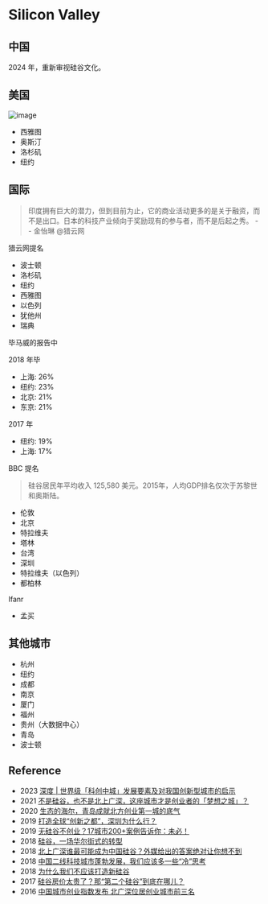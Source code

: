 # Silicon Valley

## 中国

2024 年，重新审视硅谷文化。

## 美国

![image](https://github.com/dotku/silicon-valley/assets/1519232/a0261512-027f-4092-8e93-a819507b0948)

* 西雅图
* 奥斯汀
* 洛杉矶
* 纽约

## 国际

> 印度拥有巨大的潜力，但到目前为止，它的商业活动更多的是关于融资，而不是出口。日本的科技产业倾向于奖励现有的参与者，而不是后起之秀。
> -- 金怡琳 @猎云网

猎云网提名

* 波士顿
* 洛杉矶
* 纽约
* 西雅图
* 以色列
* 犹他州
* 瑞典

毕马威的报告中

2018 年毕

* 上海: 26%
* 纽约: 23%
* 北京: 21%
* 东京: 21%

2017 年

* 纽约: 19%
* 上海: 17%

BBC 提名

> 硅谷居民年平均收入 125,580 美元。2015年，人均GDP排名仅次于苏黎世和奥斯陆。

* 伦敦
* 北京
* 特拉维夫
* 塔林
* 台湾
* 深圳
* 特拉维夫（以色列）
* 都柏林

Ifanr

* 孟买

## 其他城市

* 杭州
* 纽约
* 成都
* 南京
* 厦门
* 福州 
* 贵州（大数据中心）
* 青岛
* 波士顿

## Reference

* 2023 [深度 | 世界级「科创中城」发展要素及对我国创新型城市的启示](http://www.futureyuanjian.com/news/%E6%B7%B1%E5%BA%A6-%E4%B8%96%E7%95%8C%E7%BA%A7%E3%80%8C%E7%A7%91%E5%88%9B%E4%B8%AD%E5%9F%8E%E3%80%8D%E5%8F%91%E5%B1%95%E8%A6%81%E7%B4%A0%E5%8F%8A%E5%AF%B9%E6%88%91%E5%9B%BD%E5%88%9B%E6%96%B0/)
* 2021 [不是硅谷，也不是北上广深，这座城市才是创业者的「梦想之城」？](https://www.ifanr.com/1446668)
* 2020 [生态的海尔，青岛成就北方创业第一城的底气](https://www.haier.com/press-events/news/20200803_145249.shtml)
* 2019 [打造全球“创新之都”，深圳为什么行？](http://politics.people.com.cn/n1/2019/1122/c429373-31468604.html)
* 2019 [无硅谷不创业？17城市200+案例告诉你：未必！](https://www.sohu.com/a/341820486_748530)
* 2018 [硅谷，一场华尔街式的转型](https://www.jiqizhixin.com/articles/2018-10-09-18)
* 2018 [北上广深谁最可能成为中国硅谷？外媒给出的答案绝对让你想不到](https://t.cj.sina.com.cn/articles/view/6440738247/17fe5ddc7001006kcz)
* 2018 [中国二线科技城市蓬勃发展，我们应该多一些“冷”思考](https://36kr.com/p/1722622296065)
* 2018 [为什么我们不应该打造新硅谷](https://www.bbc.com/ukchina/simp/vert-cap-43144243)
* 2017 [硅谷房价太贵了？那“第二个硅谷”到底在哪儿？](https://zhuanlan.zhihu.com/p/28230267)
* 2016 [中国城市创业指数发布 北广深位居创业城市前三名](http://www.xinhuanet.com/politics/2016-03/02/c_128766994.htm)
